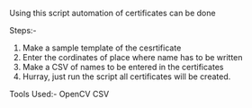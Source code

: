 Using this script automation of certificates can be done 

Steps:-
1. Make a sample template of the cesrtificate
2. Enter the cordinates of place where name has to be written
3. Make a CSV of names to be entered in the certificates
4. Hurray, just run the script all certificates will be created.

Tools Used:-
  OpenCV
  CSV
  
